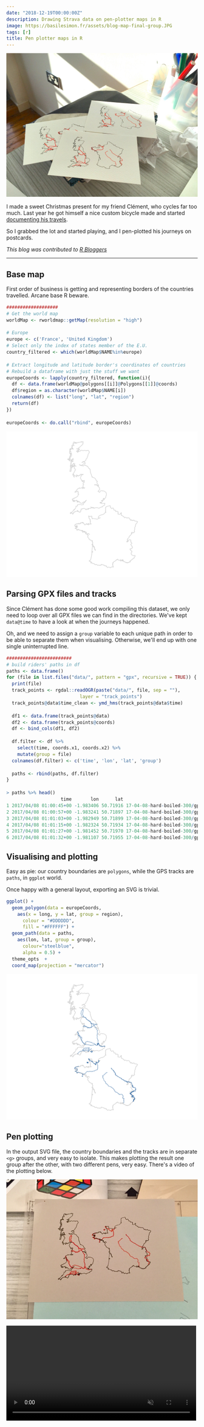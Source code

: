 ```yaml
---
date: "2018-12-19T00:00:00Z"
description: Drawing Strava data on pen-plotter maps in R
image: https://basilesimon.fr/assets/blog-map-final-group.JPG
tags: [r]
title: Pen plotter maps in R
---
```


![](assets/blog-map-final-group.JPG)

I made a sweet Christmas present for my friend Clément, who cycles far too much. Last year he got himself a nice custom bicycle made and started [documenting his travels](https://github.com/Cgg/stayer-super-audax-prototype-road-log).

So I grabbed the lot and started playing, and I pen-plotted his journeys on postcards.

_This blog was contributed to [R Bloggers](https://www.r-bloggers.com/)_

---

## Base map

First order of business is getting and representing borders of the countries travelled. Arcane base R beware.

```r
###################
# Get the world map
worldMap <- rworldmap::getMap(resolution = "high")

# Europe
europe <- c('France', 'United Kingdom')
# Select only the index of states member of the E.U.
country_filtered <- which(worldMap$NAME%in%europe)

# Extract longitude and latitude border's coordinates of countries
# Rebuild a dataframe with just the stuff we want
europeCoords <- lapply(country_filtered, function(i){
  df <- data.frame(worldMap@polygons[[i]]@Polygons[[1]]@coords)
  df$region = as.character(worldMap$NAME[i])
  colnames(df) <- list("long", "lat", "region")
  return(df)
})

europeCoords <- do.call("rbind", europeCoords)
```

![](assets/blog-map-1.png)

## Parsing GPX files and tracks

Since Clément has done some good work compiling this dataset, we only need to loop over all GPX files we can find in the directories. We've kept `data@time` to have a look at when the journeys happened.

Oh, and we need to assign a `group` variable to each unique path in order to be able to separate them when visualising. Otherwise, we'll end up with one single uninterrupted line.

```r
########################
# build riders' paths in df
paths <- data.frame()
for (file in list.files("data/", pattern = "gpx", recursive = TRUE)) {
  print(file)
  track_points <- rgdal::readOGR(paste("data/", file, sep = ""),
                           layer = "track_points")
  track_points@data$time_clean <- ymd_hms(track_points@data$time)
  
  df1 <- data.frame(track_points@data)
  df2 <- data.frame(track_points@coords)
  df <- bind_cols(df1, df2)
  
  df.filter <- df %>%
    select(time, coords.x1, coords.x2) %>%
    mutate(group = file)
  colnames(df.filter) <- c('time', 'lon', 'lat', 'group')
  
  paths <- rbind(paths, df.filter)
}

> paths %>% head()
                    time       lon      lat                                  group
1 2017/04/08 01:00:45+00 -1.983406 50.71916 17-04-08-hard-boiled-300/gpx/trace.gpx
2 2017/04/08 01:00:57+00 -1.983241 50.71897 17-04-08-hard-boiled-300/gpx/trace.gpx
3 2017/04/08 01:01:03+00 -1.982949 50.71899 17-04-08-hard-boiled-300/gpx/trace.gpx
4 2017/04/08 01:01:15+00 -1.982324 50.71934 17-04-08-hard-boiled-300/gpx/trace.gpx
5 2017/04/08 01:01:27+00 -1.981452 50.71970 17-04-08-hard-boiled-300/gpx/trace.gpx
6 2017/04/08 01:01:32+00 -1.981107 50.71955 17-04-08-hard-boiled-300/gpx/trace.gpx
```

## Visualising and plotting

Easy as pie: our country boundaries are `polygons`, while the GPS tracks are `paths`, in `ggplot` world.

Once happy with a general layout, exporting an SVG is trivial.

```r
ggplot() +
  geom_polygon(data = europeCoords,
    aes(x = long, y = lat, group = region),
      colour = "#DDDDDD",
      fill = "#FFFFFF") +
  geom_path(data = paths,
    aes(lon, lat, group = group),
      colour="steelblue",
      alpha = 0.5) +
  theme_opts  + 
  coord_map(projection = "mercator")
```

![](assets/blog-map-2.png)

## Pen plotting

In the output SVG file, the country boundaries and the tracks are in separate `<g>` groups, and very easy to isolate. This makes plotting the result one group after the other, with two different pens, very easy. There's a video of the plotting below.

![](assets/blog-map-final.jpg)

<video width="500" autoplay nocontrols loop muted src="https://giant.gfycat.com/ClearcutGrotesqueGoat.webm">
<source src="https://giant.gfycat.com/ClearcutGrotesqueGoat.webm">
</video>
